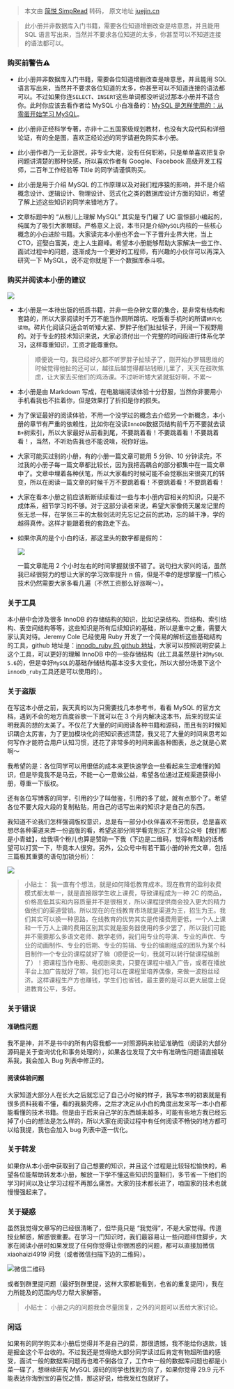> 本文由 [简悦 SimpRead](http://ksria.com/simpread/) 转码， 原文地址 [juejin.cn](https://juejin.cn/book/6844733769996304392/section/6844733769945972749)

> 此小册并非数据库入门书籍，需要各位知道增删改查是啥意思，并且能用 SQL 语言写出来，当然并不要求各位知道的太多，你甚至可以不知道连接的语法都可以。

### 购买前警告⚠️

*   此小册并非数据库入门书籍，需要各位知道增删改查是啥意思，并且能用 SQL 语言写出来，当然并不要求各位知道的太多，你甚至可以不知道连接的语法都可以。不过如果你连`SELECT`、`INSERT`这些单词都没听说过那本小册并不适合你。此时你应该去看作者给 MySQL 小白准备的：[MySQL 是怎样使用的：从零蛋开始学习 MySQL](https://juejin.cn/book/6844733802426662926 "https://juejin.cn/book/6844733802426662926")。
    
*   此小册非正经科学专著，亦非十二五国家级规划教材，也没有大段代码和详细论证，有的全是图，喜欢正经论述的同学请避免购买本小册。
    
*   此小册作者乃一无业游民，非专业大佬，没有任何职称，只是单单喜欢把复杂问题讲清楚的那种快感，所以喜欢作者有 Google、Facebook 高级开发工程师，二百年工作经验等 Title 的同学请谨慎购买。
    
*   此小册是用于介绍 MySQL 的工作原理以及对我们程序猿的影响，并不是介绍概念设计、逻辑设计、物理设计、范式化之类的数据库设计方面的知识，希望了解上述这些知识的同学来错地方了。
    
*   文章标题中的 “从根儿上理解 MySQL” 其实是专门雇了 UC 震惊部小编起的，纯属为了吸引大家眼球。严格意义上说，本书只是介绍`MySQL`内核的一些核心概念的小白进阶书籍。大家读完本小册也不会一下子晋升业界大佬，当上 CTO，迎娶白富美，走上人生巅峰。希望本小册能够帮助大家解决一些工作、面试过程中的问题，逐渐成为一个更好的工程师，有兴趣的小伙伴可以再深入研究一下 MySQL，说不定你就是下一个数据库泰斗啦。
    

### 购买并阅读本小册的建议

![](https://p1-jj.byteimg.com/tos-cn-i-t2oaga2asx/gold-user-assets/2019/2/22/169142638c71b5dc~tplv-t2oaga2asx-watermark.awebp)

*   本小册是一本待出版的纸质书籍，并非一些杂碎文章的集合，是非常有结构和套路的，所以大家阅读时千万不能当作厕所蹲坑、吃饭看手机时的所谓`碎片化读物`。碎片化阅读只适合听听矮大紧、罗胖子他们扯扯犊子，开阔一下视野用的。对于专业的技术知识来说，大家必须付出一个完整的时间段进行体系化学习，这样尊重知识，工资才能尊重你。
    
    > 顺便说一句，我已经好久都不听罗胖子扯犊子了，刚开始办罗辑思维的时候觉得他扯的还可以，越往后越觉得都钻钱眼儿里了，天天在鼓吹焦虑，让大家去买他们的鸡汤课。不过听听矮大紧就挺好啊，不累～
    
*   本小册是由 Markdown 写成，在电脑端阅读体验十分舒服，当然你非要用小手机看我也不拦着你，但是效果打了折扣是你的损失。
    
*   为了保证最好的阅读体验，不用一个没学过的概念去介绍另一个新概念，本小册的章节有严重的依赖性，比如你在没读`InnoDB`数据页结构前千万不要就去读`B+`树索引，所以大家最好从前看到尾，不要跳着看！不要跳着看！不要跳着看！，当然，不听劝告我也不能说啥，祝你好运。
    
*   大家可能买过别的小册，有的小册一篇文章可能用 5 分钟、10 分钟读完，不过我的小册子每一篇文章都比较长，因为我把高耦合的部分都集中在一篇文章中了。文章中埋着各种伏笔，所以大家看的时候可能不会觉察出来很突兀的转变，所以在阅读一篇文章的时候千万不要跳着看！不要跳着看！不要跳着看！
    
*   大家在看本小册之前应该断断续续看过一些与本小册内容相关的知识，只是不成体系，细节学习的不够。对于这部分读者来说，希望大家像倚天屠龙记里的张无忌一样，在学张三丰的太极剑法时先忘记之前的武功，忘的越干净，学的越得真传。这样才能跟着我的套路走下去。
    
*   如果你真的是个小白的话，那这里头的数字都是假的：
    
    ![](https://p1-jj.byteimg.com/tos-cn-i-t2oaga2asx/gold-user-assets/2018/12/13/167a7aa1a8664c7c~tplv-t2oaga2asx-watermark.awebp)
    
    一篇文章能用 2 个小时左右的时间掌握就很不错了。说句扫大家兴的话，虽然我已经很努力的想让大家的学习效率提升 n 倍，但是不幸的是想掌握一门核心技术仍然需要大家多看几遍（不然工资那么好涨啊～）。
    

### 关于工具

本小册中会涉及很多 InnoDB 的存储结构的知识，比如记录结构、页结构、索引结构、表空间结构等等，这些知识是所有后续知识的基础，所以是重中之重，需要大家认真对待。Jeremy Cole 已经使用 Ruby 开发了一个简易的解析这些基础结构的工具，github 地址是：[innodb_ruby 的 github 地址](https://link.juejin.cn/?target=https%3A%2F%2Fgithub.com%2Fjeremycole%2Finnodb_ruby "https://github.com/jeremycole/innodb_ruby")，大家可以按照说明安装上这个工具，可以更好的理解 InnoDB 中的一些存储结构（此工具虽然是针对`MySQL 5.6`的，但是幸好`MySQL`的基础存储结构基本没多大变化，所以大部分场景下这个`innodb_ruby`工具还是可以使用的）。

### 关于盗版

在写这本小册之前，我天真的以为只需要找几本参考书，看看 MySQL 的官方文档，遇到不会的地方百度谷歌一下就可以在 3 个月内解决这本书，后来的现实证明我真的想的太美了。不仅花了大量的时间阅读各种书籍和源码，而且有的时候知识耦合太厉害，为了更加模块化的把知识表述清楚，我又花了大量的时间来思考如何写作才能符合用户认知习惯，还花了非常多的时间来画各种图表，总之就是心累啊～

我希望的是：各位同学可以用很低的成本来更快速学会一些看起来生涩难懂的知识，但是毕竟我不是马云，不能一心一意做公益，希望各位通过正规渠道获得小册，尊重一下版权。

还有各位写博客的同学，引用的少了叫借鉴，引用的多了就，就有点那个了。希望各位不要大段大段的复制粘贴，用自己的话写出来的知识才是自己的东西。

我知道不论我们怎样强调版权意识，总是有一部分小伙伴喜欢不劳而获，总是喜欢想尽各种渠道来弄一份盗版的看，希望这部分同学看完别忘了关注公众号【我们都是小青蛙】，给我填个粉儿也算是赞助一下我（下边是二维码，觉得有帮助的话希望可以打赏一下，毕竟本人很穷。另外，公众号中有若干篇小册的补充文章，包括三篇极其重要的语句加锁分析）：

![](https://p1-jj.byteimg.com/tos-cn-i-t2oaga2asx/gold-user-assets/2019/5/22/16adecbd24d34985~tplv-t2oaga2asx-watermark.awebp)

> 小贴士： 我一直有个想法，就是如何降低教育成本。现在教育的盈利收费模式都太单一，就是直接跟学生收上课费，导致课程成为一种 2C 的商品，价格高低其实和内容质量并不是很相关，所以课程提供商会投入更大的精力做他们的渠道营销。所以现在的在线教育市场就是渠道为王，招生为王。我们其实可以换一种思路，在线教育的优势其实是传播费用更低，一个人上课和一千万人上课的费用区别其实就是服务器使用的多少罢了，所以我们可能并不需要那么多语文老师、数学老师，我们用专业的导演、专业的声优、专业的动画制作、专业的后期、专业的剪辑、专业的编剧组成的团队为某个科目制作一个专业的课程就好了嘛（顺便说一句，我就可以转行做课程编剧了）！把课程当作电影、电视剧来卖，只要在课程中植入广告，或者在播放平台上加广告就好了嘛，我们也可以在课程里培养偶像，来做一波粉丝经济。这样课程生产方也赚钱，学生们也省钱，最主要的是可以更大层度上促进教育公平，多好。

### 关于错误

#### 准确性问题

我不是神，并不是书中的所有内容我都一一对照源码来验证准确性（阅读的大部分源码是关于查询优化和事务处理的），如果各位发现了文中有准确性问题请直接联系我，我会加入 Bug 列表中修正的。

#### 阅读体验问题

大家知道大部分人在长大之后就忘记了自己小时候的样子，我写本书的初衷就是有很多资料我看不懂，看的我脑壳疼，之后才决定从小白的角度出发来写一本小白都能看懂的技术书籍。但是由于后来自己学的东西越来越多，可能有些地方我已经忘掉了小白的想法是怎么样的，所以大家在阅读过程中有任何阅读不畅快的地方都可以给我提，我也会加入 bug 列表中逐一优化。

### 关于转发

如果你从本小册中获取到了自己想要的知识，并且这个过程是比较轻松愉快的，希望各位能帮助转发本小册，解放一下学不懂这些知识的童鞋们，多节省一下他们的学习时间以及让学习过程不再那么痛苦。大家的技术都长进了，咱国家的技术也就慢慢强起来了。

### 关于疑惑

虽然我觉得文章写的已经很清晰了，但毕竟只是 “我觉得”，不是大家觉得。传道授业解惑，解惑很重要。在学习一门知识时，我们最容易让一些问题绊住脚步，大家在阅读小册时如果发现了任何你觉得让你很困惑的问题，都可以直接加微信 xiaohaizi4919 问我（或者微信扫描下边的二维码）。

![](https://p1-jj.byteimg.com/tos-cn-i-t2oaga2asx/gold-user-assets/2019/7/14/16bee4480039a721~tplv-t2oaga2asx-watermark.awebp)微信二维码

或者到群里提问题（最好到群里提，这样大家都能看到，也省的重复提问），我在力所能及的范围内尽力帮大家解答。

> 小贴士： 小册之内的问题我会尽量回复，之外的问题可以丢给大家讨论。

### 闲话

如果有的同学购买本小册后觉得并不是自己的菜，那很遗憾，我不能给你退款，钱是掘金这个平台收的。不过我还是觉得绝大部分同学读过后肯定有物超所值的感受，面试一般的数据库问题再也难不倒各位了，工作中一般的数据库问题也都是小菜一碟了，想继续研究 MySQL 源码的同学也找到方向了，如果你觉得 29.9 元不能表达你淘到宝的喜悦之情，那这好说，给我发红包就好了。